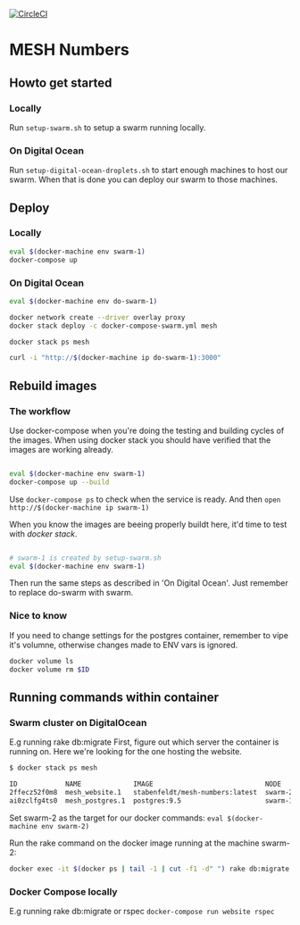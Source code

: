 [![CircleCI](https://circleci.com/gh/stabenfeldt/mesh-numbers.svg?style=svg)](https://circleci.com/gh/stabenfeldt/mesh-numbers)

# MESH Numbers

## Howto get started

### Locally

Run `setup-swarm.sh` to setup a swarm running locally.

### On Digital Ocean


Run `setup-digital-ocean-droplets.sh` to start enough machines to host our swarm.
When that is done you can deploy our swarm to those machines.


## Deploy

### Locally
```bash
eval $(docker-machine env swarm-1)
docker-compose up 
```

### On Digital Ocean

```bash
eval $(docker-machine env do-swarm-1)

docker network create --driver overlay proxy
docker stack deploy -c docker-compose-swarm.yml mesh

docker stack ps mesh

curl -i "http://$(docker-machine ip do-swarm-1):3000"
```

## Rebuild images

### The workflow
Use docker-compose when you're doing the testing and building cycles of the images.
When using docker stack you should have verified that the images are working already.


```bash

eval $(docker-machine env swarm-1)
docker-compose up --build

```

Use `docker-compose ps` to check when the service is ready.
And then `open http://$(docker-machine ip swarm-1)`

When you know the images are beeing properly buildt here, it'd time to test with _docker stack_.
```bash

# swarm-1 is created by setup-swarm.sh
eval $(docker-machine env swarm-1) 
```
Then run the same steps as described in 'On Digital Ocean'. Just remember to replace do-swarm with swarm.

### Nice to know
If you need to change settings for the postgres container, remember to vipe it's volumne, otherwise changes made to
ENV vars is ignored.
```bash
docker volume ls
docker volume rm $ID
```


## Running commands within container

### Swarm cluster on DigitalOcean
E.g running rake db:migrate
First, figure out which server the container is running on. Here we're looking for the one hosting the website.

```bash
$ docker stack ps mesh

ID            NAME             IMAGE                            NODE     DESIRED STATE  CURRENT STATE           ERROR  PORTS
2ffecz52f0m8  mesh_website.1   stabenfeldt/mesh-numbers:latest  swarm-2  Running        Running 23 minutes ago
ai0zclfg4ts0  mesh_postgres.1  postgres:9.5                     swarm-1  Running        Running 23 minutes ago
```

Set swarm-2 as the target for our docker commands:
`eval $(docker-machine env swarm-2)`

Run the rake command on the docker image running at the machine swarm-2:
```bash
docker exec -it $(docker ps | tail -1 | cut -f1 -d" ") rake db:migrate
```

### Docker Compose locally
E.g running rake db:migrate or rspec
`docker-compose run website rspec`

